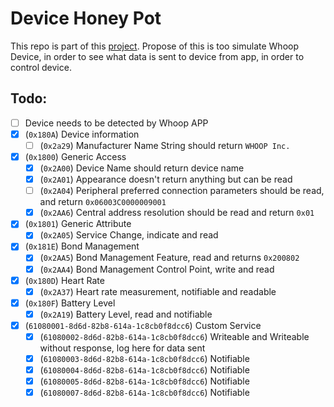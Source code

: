# Device Honey Pot

This repo is part of this [project](https://github.com/bWanShiTong/reverse-engineering-whoop). Propose of this is too simulate Whoop Device, in order to see what data is sent to device from app, in order to control device.

## Todo:

- [ ] Device needs to be detected by Whoop APP
- [x] (`0x180A`) Device information
    - [ ] (`0x2a29`)  Manufacturer Name String should return `WHOOP Inc.`
- [x] (`0x1800`) Generic Access
    - [x] (`0x2A00`) Device Name should return device name
    - [x] (`0x2A01`) Appearance doesn't return anything but can be read
    - [ ] (`0x2A04`) Peripheral preferred connection parameters should be read, and return `0x06003C0000009001`
    - [x] (`0x2AA6`) Central address resolution should be read and return `0x01`
- [x] (`0x1801`) Generic Attribute 
    - [x] (`0x2A05`) Service Change, indicate and read
- [x] (`0x181E`) Bond Management 
    - [x] (`0x2AA5`) Bond Management Feature, read and returns `0x200802`
    - [x] (`0x2AA4`) Bond Management Control Point, write and read
- [x] (`0x180D`) Heart Rate
    - [x] (`0x2A37`) Heart rate measurement, notifiable and readable
- [x] (`0x180F`) Battery Level
    - [x] (`0x2A19`) Battery Level, read and notifiable
- [x] (`61080001-8d6d-82b8-614a-1c8cb0f8dcc6`) Custom Service
    - [x] (`61080002-8d6d-82b8-614a-1c8cb0f8dcc6`) Writeable and Writeable without response, log here for data sent
    - [x] (`61080003-8d6d-82b8-614a-1c8cb0f8dcc6`) Notifiable
    - [x] (`61080004-8d6d-82b8-614a-1c8cb0f8dcc6`) Notifiable
    - [x] (`61080005-8d6d-82b8-614a-1c8cb0f8dcc6`) Notifiable
    - [x] (`61080007-8d6d-82b8-614a-1c8cb0f8dcc6`) Notifiable